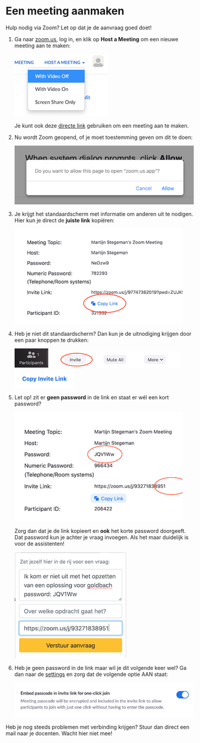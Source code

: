 # Een meeting aanmaken

Hulp nodig via Zoom? Let op dat je de aanvraag goed doet!

1. Ga naar [zoom.us](https://zoom.us/), log in, en klik op **Host a Meeting** om een nieuwe meeting aan te maken:

   ![](host-a-meeting.png)

   Je kunt ook deze [directe link](https://zoom.us/start/webmeeting) gebruiken om een meeting aan te maken.

2. Nu wordt Zoom geopend, of je moet toestemming geven om dit te doen:

   ![](allow-zoom-app.png)

3. Je krijgt het standaardscherm met informatie om anderen uit te nodigen. Hier kun je direct de **juiste link** kopiëren:

   ![](copy-link.png)
   
4. Heb je niet dit standaardscherm? Dan kun je de uitnodiging krijgen door een paar knoppen te drukken:

   ![](participants.png) ![](invite.png) ![](copy-invite-link.png)

5. Let op! zit er **geen password** in de link en staat er wél een kort password?

   ![](meeting-without-pass.png)

   Zorg dan dat je de link kopieert en **ook** het korte password doorgeeft. Dat password kun je achter je vraag invoegen. Als het maar duidelijk is voor de assistenten!
   
   ![](aanvraag.png)

6. Heb je geen password in de link maar wil je dit volgende keer wel? Ga dan naar de [settings](https://zoom.us/profile/setting) en zorg dat de volgende optie AAN staat:

   ![](embed-passcode.png)

Heb je nog steeds problemen met verbinding krijgen? Stuur dan direct een mail naar je docenten. Wacht hier niet mee!
